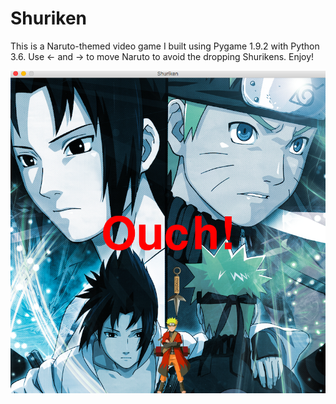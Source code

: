 # Shuriken

This is a Naruto-themed video game I built using Pygame 1.9.2 with Python 3.6. 
Use <- and -> to move Naruto to avoid the dropping Shurikens. 
Enjoy! 

![Alt text](ScreenShot.png?raw=true "ScreenShot")
